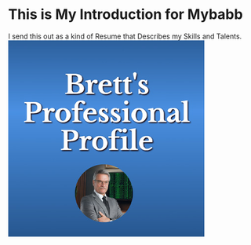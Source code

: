 <!-- note to self this is npm run deploy for github pages only. -->
<!-- The resume hub i on mybabb.com -->
# This is My Introduction for Mybabb

I send this out as a kind of Resume that Describes my Skills and Talents.
![image](MeImageReadme400x400.jpg)
